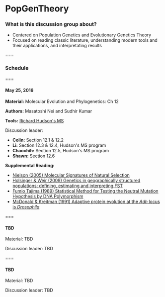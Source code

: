 # PopGenTheory

### What is this discussion group about?
 - Centered on Population Genetics and Evolutionary Genetics Theory
 - Focused on reading classic literature, understanding modern tools and their applications, and interpretating results

===

### Schedule

===

#### May 25, 2016

**Material:** Molecular Evolution and Phylogenetics: Ch 12 

**Authors:** Masatoshi Nei and Sudhir Kumar

**Tools:** [Richard Hudson's MS](http://home.uchicago.edu/rhudson1/source/mksamples.html)

Discussion leader: 
- **Colin:** Section 12.1 & 12.2
- **Li:** Section 12.3 & 12.4, Hudson's MS program 
- **Chaochih:** Section 12.5, Hudson's MS program
- **Shawn:** Section 12.6

**Supplemental Reading:**
- [Nielson (2005) Molecular Signatures of Natural Selection](http://isites.harvard.edu/fs/docs/icb.topic903787.files/Nielsen%202005.pdf)
- [Holsinger & Weir (2009) Genetics in geographically structured populations: defining, estimating and interpreting FST](http://www.nature.com/nrg/journal/v10/n9/pdf/nrg2611.pdf)
- [Fumio Tajima (1989) Statistical Method for Testing the Neutral Mutation Hypothesis by DNA Polymorphism](https://www.ncbi.nlm.nih.gov/pmc/articles/PMC1203831/pdf/ge1233585.pdf)
- [McDonald & Kreitman (1991) Adaptive protein evolution at the *Adh* locus is *Drosophila*](http://www.nature.com/nature/journal/v351/n6328/pdf/351652a0.pdf)

===

#### TBD

Material: TBD

Discussion leader: TBD

===

#### TBD

Material: TBD

Discussion leader: TBD 
